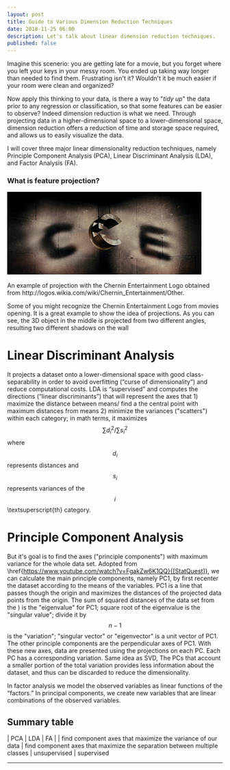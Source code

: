```yaml
---
layout: post
title: Guide to Various Dimension Reduction Techniques
date: 2018-11-25 06:00
description: Let's talk about linear dimension reduction techniques.
published: false
---
```


Imagine this scenerio: you are getting late for a movie, but you forget where you left your keys in your messy room. You ended up taking way longer than needed to find them. Frustrating isn't it? Wouldn't it be much easier if your room were clean and organized?

Now apply this thinking to your data, is there a way to "*tidy up*" the data prior to any regression or classification, so that some features can be easier to observe? Indeed dimension reduction is what we need. Through projecting data in a higher-dimensional space to a lower-dimensional space, dimension reduction offers a reduction of time and storage space required, and allows us to easily visualize the data.

I will cover three major linear dimensionality reduction techniques, namely Principle Component Analysis (PCA), Linear Discriminant Analysis (LDA), and Factor Analysis (FA).

### What is feature projection?

<p>
    <img src="/assets/img/posts/CE.jpg" style="width: 90%;"/>
    <div class="caption">
        An example of projection with the Chernin Entertainment Logo obtained from http://logos.wikia.com/wiki/Chernin_Entertainment/Other.
    </div>
</p>

Some of you might recognize the Chernin Entertainment Logo from movies opening. It is a great example to show the idea of projections. As you can see, the 3D object in the middle is projected from two different angles, resulting two different shadows on the wall

# Linear Discriminant Analysis

It projects a dataset onto a lower-dimensional space with good class-separability in order to avoid overfitting (“curse of dimensionality”) and reduce computational costs. LDA is “supervised” and computes the directions (“linear discriminants”) that will represent the axes that 1) maximize the distance between means/ find a the central point with maximum distances from means 2) minimize the variances ("scatters") within each category; in math terms, it maximizes $$\sum{d_i^2}/\sum{s_i^2}$$ where $$d_i$$ represents distances and $$s_i$$ represents variances of the $$i$$\textsuperscript{th} category.

# Principle Component Analysis

But it's goal is to find the axes ("principle components") with maximum variance for the whole data set. Adopted from \href{https://www.youtube.com/watch?v=FgakZw6K1QQ}{[StatQuest]}, we can calculate the main principle components, namely PC1, by first recenter the dataset according to the means of the variables. PC1 is a line that passes though the origin and maximizes the distances of the projected data points from the origin. The sum of squared distances of the data set from the ) is the "eigenvalue" for PC1; square root of the eigenvalue is the "singular value"; divide it by $$n-1$$ is the "variation"; "singular vector" or "eigenvector" is a unit vector of PC1. The other principle components are the perpendicular axes of PC1. With these new axes, data are presented using the projections on each PC. Each PC has a corresponding variation. Same idea as SVD, The PCs that account a smaller portion of the total variation provides less information about the dataset, and thus can be discarded to reduce the dimensionality.

In factor analysis we model the observed variables as linear functions of the “factors.” In principal components, we create new variables that are linear combinations of the observed variables.

## Summary table

| PCA | LDA | FA |
| find component axes that maximize the variance of our data | find component axes that maximize the separation between multiple classes
| unsupervised | supervised

***

